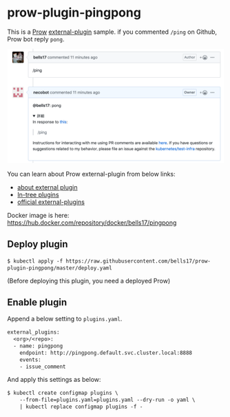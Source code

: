 # prow-plugin-pingpong

This is a [Prow](https://github.com/kubernetes/test-infra/tree/master/prow) [external-plugin](https://github.com/kubernetes/test-infra/tree/master/prow/plugins#external-plugins) sample. if you commented `/ping` on Github, Prow bot reply `pong`.

![](https://raw.githubusercontent.com/bells17/prow-plugin-pingpong/master/how-to-use.png)

You can learn about Prow external-plugin from below links:

- [about external plugin](https://github.com/kubernetes/test-infra/tree/master/prow/plugins#external-plugins)
- [In-tree plugins](https://github.com/kubernetes/test-infra/tree/master/prow/plugins)
- [official external-plugins](https://github.com/kubernetes/test-infra/tree/master/prow/external-plugins)

Docker image is here: https://hub.docker.com/repository/docker/bells17/pingpong

## Deploy plugin

```
$ kubectl apply -f https://raw.githubusercontent.com/bells17/prow-plugin-pingpong/master/deploy.yaml
```

(Before deploying this plugin, you need a deployed Prow)

## Enable plugin

Append a below setting to `plugins.yaml`.

```
external_plugins:
  <org>/<repo>:
  - name: pingpong
    endpoint: http://pingpong.default.svc.cluster.local:8888
    events:
    - issue_comment
```

And apply this settings as below:

```
$ kubectl create configmap plugins \
	--from-file=plugins.yaml=plugins.yaml --dry-run -o yaml \
	| kubectl replace configmap plugins -f -
```
